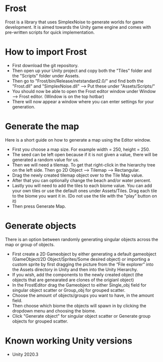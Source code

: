 # Frost

Frost is a library that uses SimplexNoise to generate worlds for game development. It is aimed towards the Unity game engine and comes with pre-written scripts for quick implementation.


# How to import Frost

- First download the git repository.
- Then open up your Unity project and copy both the "Tiles" folder and the "Scripts" folder under Assets.
- Then go to "Frost/bin/Release/netstandard2.0/" and find both the "Frost.dll" and "SimplexNoise.dll" --> Put these under "Assets/Scripts/"
- You should now be able to open the Frost editor window under Window --> Frost editor. (Window is on the top hotbar)
- There will now appear a window where you can enter settings for your generation.


# Generate the map

Here is a short guide on how to generate a map using the Editor window.

- First you choose a map size. For example width = 250, height = 250.
- The seed can be left open because if it is not given a value, there will be generated a random value for us.
- Then we will need a tilemap. To get that right-click in the hierarchy tree on the left side. Then go 2D Object --> Tilemap --> Rectangular.
- Drag the newly created tilemap object over to the Tile Map value.
- After that you can optionally change the beach and/or water percent. 
- Lastly you will need to add the tiles to each biome value. You can add your own tiles or use the default ones under Assets/Tiles. Drag each tile to the biome you want it in. (Do not use the tile with the "play" button on it) 
- Then press Generate Map.



# Generate objects

There is an option between randomly generating singular objects across the map or group of objects. 

- First create a 2D Gameobject by either generating a default gameobject (GameObject/2D Object/Sprites/Some desired object) or importing a custom sprite by first dragging the picture from the “File explorer” into the Assets directory in Unity and then into the Unity Hierarchy.
- If you wish, add the components to the newly created object (the objects that are genearated are clones of the origianl object)
- In the FrostEditor drag the Gameobject to either Single_obj field for singular object scatter or Group_obj for grouped scatter.
- Choose the amount of objects/groups you want to have, in the amount field.
- Then choose which biome the objects will spawn in by clicking the dropdown menu and choosing the biome.
- Click "Generate object" for singular object scatter or Generate group objects for grouped scatter.

# Known working Unity versions

- Unity 2020.3


